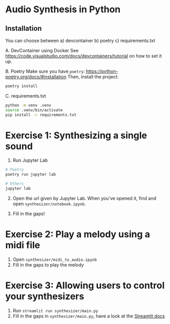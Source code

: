 # Audio Synthesis in Python

## Installation

You can choose between a) devcontainer b) poetry c) requirements.txt

A. DevContainer using Docker
See https://code.visualstudio.com/docs/devcontainers/tutorial on how to set it up.

B. Poetry
Make sure you have `poetry`: https://python-poetry.org/docs/#installation
Then, install the project:
```sh
poetry install
``` 

C. requirements.txt

```sh
python -m venv .venv
source .venv/bin/activate
pip install -r requirements.txt
```

# Exercise 1: Synthesizing a single sound
1. Run Jupyter Lab
```sh
# Poetry
poetry run jupyter lab

# Others
jupyter lab
``` 

2. Open the url given by Jupyter Lab. When you've opened it, find and open `synthesizer/notebook.ipynb`.

3. Fill in the gaps!


# Exercise 2: Play a melody using a midi file
1. Open `synthesizer/midi_to_audio.ipynb`
2. Fill in the gaps to play the melody


# Exercise 3: Allowing users to control your synthesizers
1. Run `streamlit run synthesizer/main.py`
2. Fill in the gaps in `synthesizer/main.py`, have a look at the [Streamlit docs](https://docs.streamlit.io/library/get-started/create-an-app)

